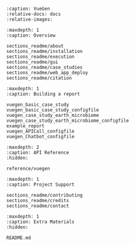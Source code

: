 <!-- https://myst-parser.readthedocs.io/en/latest/faq/index.html
#include-a-file-from-outside-the-docs-folder-like-readme-md -->

```{include} ./sections_readme/home_page.md
:caption: VueGen
:relative-docs: docs
:relative-images:
```

```{toctree} 
:maxdepth: 1
:caption: Overview

sections_readme/about
sections_readme/installation
sections_readme/execution
sections_readme/gui
sections_readme/case_studies
sections_readme/web_app_deploy
sections_readme/citation
```

```{toctree}
:maxdepth: 1
:caption: Building a report

vuegen_basic_case_study
vuegen_basic_case_study_configfile
vuegen_case_study_earth_microbiome
vuegen_case_study_earth_microbiome_configfile
example_report
vuegen_APICall_configfile
vuegen_Chatbot_configfile
```

```{toctree}
:maxdepth: 2
:caption: API Reference
:hidden:

reference/vuegen
```

```{toctree} 
:maxdepth: 1
:caption: Project Support

sections_readme/contributing
sections_readme/credits
sections_readme/contact
```

```{toctree}
:maxdepth: 1
:caption: Extra Materials
:hidden:

README.md
```
